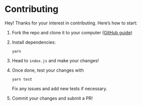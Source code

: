 # Contributing

Hey! Thanks for your interest in contributing. Here’s how to start:

1. Fork the repo and clone it to your computer ([GitHub guide](https://help.github.com/en/github/getting-started-with-github/fork-a-repo))

2. Install dependencies:

    ```
    yarn
    ```

3. Head to `index.js` and make your changes!

4. Once done, test your changes with

    ```
    yarn test
    ```

    Fix any issues and add new tests if necessary.

5. Commit your changes and submit a PR!
